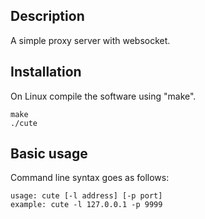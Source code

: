 ## Description

A simple proxy server with websocket.

## Installation

On Linux compile the software using "make". 
```
make
./cute 
```

## Basic usage

Command line syntax goes as follows:
```
usage: cute [-l address] [-p port]
example: cute -l 127.0.0.1 -p 9999
```
